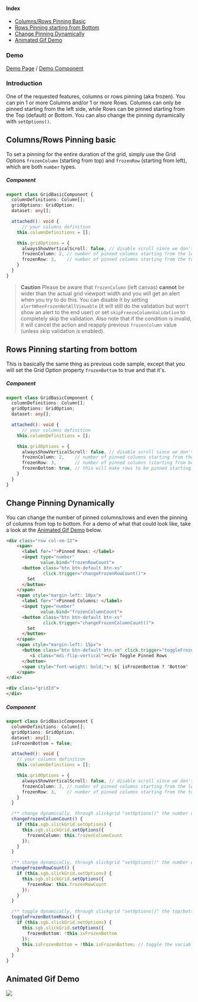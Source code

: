 #### Index
- [Columns/Rows Pinning Basic](#columnsrows-pinning-basic)
- [Rows Pinning starting from Bottom](#rows-pinning-starting-from-bottom)
- [Change Pinning Dynamically](#change-pinning-dynamically)
- [Animated Gif Demo](#animated-gif-demo)

### Demo
[Demo Page](https://ghiscoding.github.io/slickgrid-universal/#/example04) / [Demo Component](https://github.com/ghiscoding/slickgrid-universal/blob/master/demos/vanilla/src/examples/example04.ts)

### Introduction
One of the requested features, columns or rows pinning (aka frozen). You can pin 1 or more Columns and/or 1 or more Rows. Columns can only be pinned starting from the left side, while Rows can be pinned starting from the Top (default) or Bottom. You can also change the pinning dynamically with `setOptions()`.

## Columns/Rows Pinning basic
To set a pinning for the entire duration of the grid, simply use the Grid Options `frozenColumn` (starting from top) and `frozenRow` (starting from left), which are both `number` types.

##### Component
```ts
export class GridBasicComponent {
  columnDefinitions: Column[];
  gridOptions: GridOption;
  dataset: any[];

  attached(): void {
      // your columns definition
    this.columnDefinitions = [];

    this.gridOptions = {
      alwaysShowVerticalScroll: false, // disable scroll since we don't want it to show on the left pinned columns
      frozenColumn: 2, // number of pinned columns starting from the left
      frozenRow: 3,    // number of pinned columns starting from the top
    }
  }
}
```

> **Caution**
> Please be aware that `frozenColumn` (left canvas) **cannot** be wider than the actual grid viewport width and you will get an alert when you try to do this. You can disable it by setting `alertWhenFrozenNotAllViewable` (it will still do the validation but won't show an alert to the end user) or set `skipFreezeColumnValidation` to completely skip the validation. Also note that if the condition is invalid, it will cancel the action and reapply previous `frozenColumn` value (unless skip validation is enabled).

## Rows Pinning starting from bottom
This is basically the same thing as previous code sample, except that you will set the Grid Option property `frozenBottom` to true and that it's.
##### Component
```ts
export class GridBasicComponent {
  columnDefinitions: Column[];
  gridOptions: GridOption;
  dataset: any[];

  attached(): void {
      // your columns definition
    this.columnDefinitions = [];

    this.gridOptions = {
      alwaysShowVerticalScroll: false, // disable scroll since we don't want it to show on the left pinned columns
      frozenColumn: 2,    // number of pinned columns starting from the left
      frozenRow: 3,       // number of pinned columns (starting from bottom with next property)
      frozenBottom: true, // this will make rows to be pinned starting from the bottom and the number of rows will be 3
    }
  }
}
```

## Change Pinning Dynamically
You can change the number of pinned columns/rows and even the pinning of columns from top to bottom. For a demo of what that could look like, take a look at the [Animated Gif Demo](#animated-gif-demo) below.

```html
<div class="row col-sm-12">
    <span>
      <label for="">Pinned Rows: </label>
      <input type="number"
             value.bind="frozenRowCount">
      <button class="btn btn-default btn-xs"
              click.trigger="changeFrozenRowCount()">
        Set
      </button>
    </span>
    <span style="margin-left: 10px">
      <label for="">Pinned Columns: </label>
      <input type="number"
             value.bind="frozenColumnCount">
      <button class="btn btn-default btn-xs"
              click.trigger="changeFrozenColumnCount()">
        Set
      </button>
    </span>
    <span style="margin-left: 15px">
      <button class="btn btn-default btn-sm" click.trigger="toggleFrozenBottomRows()">
         <i class="mdi-flip-vertical"></i> Toggle Pinned Rows
      </button>
      <span style="font-weight: bold;">: ${ isFrozenBottom ? 'Bottom' : 'Top' }</span>
    </span>
</div>

<div class="gridId">
</div>
```

##### Component
```ts
export class GridBasicComponent {
  columnDefinitions: Column[];
  gridOptions: GridOption;
  dataset: any[];
  isFrozenBottom = false;

  attached(): void {
    // your columns definition
    this.columnDefinitions = [];

    this.gridOptions = {
      alwaysShowVerticalScroll: false, // disable scroll since we don't want it to show on the left pinned columns
      frozenColumn: 2, // number of pinned columns starting from the left
      frozenRow: 3,    // number of pinned columns starting from the top
    }
  }

  /** change dynamically, through slickgrid "setOptions()" the number of pinned columns */
  changeFrozenColumnCount() {
    if (this.sgb.slickGrid.setOptions) {
      this.sgb.slickGrid.setOptions({
        frozenColumn: this.frozenColumnCount
      });
    }
  }

  /** change dynamically, through slickgrid "setOptions()" the number of pinned rows */
  changeFrozenRowCount() {
    if (this.sgb.slickGrid.setOptions) {
      this.sgb.slickGrid.setOptions({
        frozenRow: this.frozenRowCount
      });
    }
  }

  /** toggle dynamically, through slickgrid "setOptions()" the top/bottom pinned location */
  toggleFrozenBottomRows() {
    if (this.sgb.slickGrid.setOptions) {
      this.sgb.slickGrid.setOptions({
        frozenBottom: !this.isFrozenBottom
      });
      this.isFrozenBottom = !this.isFrozenBottom; // toggle the variable
    }
  }
}
```

## Animated Gif Demo
![](https://user-images.githubusercontent.com/643976/50852303-28d57c80-134d-11e9-859c-aeb55af24c24.gif)